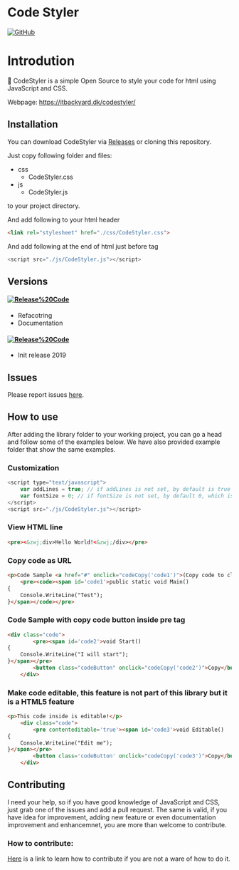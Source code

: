 # Code Styler

[![GitHub](https://img.shields.io/github/license/maythamfahmi/CodeStyler)](https://github.com/maythamfahmi/CodeStyler/blob/main/LICENSE)


# Introdution
:rocket: CodeStyler is a simple Open Source to style your code for html using JavaScript and CSS.

Webpage: https://itbackyard.dk/codestyler/

## Installation

You can download CodeStyler via [Releases](https://github.com/maythamfahmi/codestyler/releases) or cloning this repository. 

Just copy following folder and files:

- css
    - CodeStyler.css
- js
    - CodeStyler.js

to your project directory.

And add following to your html header
```html
<link rel="stylesheet" href="./css/CodeStyler.css">
```

And add following at the end of html just before </body> tag
```javascript
<script src="./js/CodeStyler.js"></script>
```

## Versions

#### [![Release%20Code](https://img.shields.io/badge/release%20code-v0.0.2-blue?style=social)](https://github.com/maythamfahmi/CodeStyler/releases/tag/v0.0.2)

- Refacotring
- Documentation


#### [![Release%20Code](https://img.shields.io/badge/release%20code-v0.0.1-blue?style=social)](https://github.com/maythamfahmi/CodeStyler/releases/tag/v0.0.1)

- Init release 2019

## Issues

Please report issues [here](https://github.com/maythamfahmi/CodeStyler/issues).

## How to use
After adding the library folder to your working project, you can go a head and follow some of the examples below. We have also provided example folder that show the same examples.

### Customization
```javascript
<script type="text/javascript">
    var addLines = true; // if addLines is not set, by default is true
    var fontSize = 0; // if fontSize is not set, by default 0, which is size 14
</script>
<script src="./js/CodeStyler.js"></script>
```

### View HTML line
```html
<pre><&zwj;div>Hello World!<&zwj;/div></pre>
```

### Copy code as URL
```html
<p>Code Sample <a href="#" onclick="codeCopy('code1')">(Copy code to clipboard as Link)</a></p>
    <pre><code><span id='code1'>public static void Main()
{
    Console.WriteLine("Test");
}</span></code></pre>
```

### Code Sample with copy code button inside pre tag
```html
<div class="code">
        <pre><span id='code2'>void Start()
{
    Console.WriteLine("I will start");
}</span></pre>
        <button class="codeButton" onclick="codeCopy('code2')">Copy</button>
    </div>
```

### Make code editable, this feature is not part of this library but it is a HTML5 feature
```html
<p>This code inside is editable!</p>
    <div class="code">
        <pre contenteditable='true'><span id='code3'>void Editable()
{
    Console.WriteLine("Edit me");
}</span></pre>
        <button class='codeButton' onclick="codeCopy('code3')">Copy</button>
    </div>
```

## Contributing

I need your help, so if you have good knowledge of JavaScript and CSS, just grab one of the issues and add a pull request.
The same is valid, if you have idea for improvement, adding new feature or even documentation improvement and enhancemnet, you are more than welcome to contribute.

### How to contribute:

[Here](https://www.dataschool.io/how-to-contribute-on-github/) is a link to learn how to contribute if you are not a ware of how to do it.
